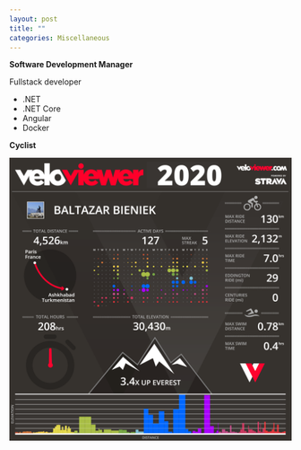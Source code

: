 ```yaml
---
layout: post
title: ""
categories: Miscellaneous
---
```

<b>Software Development Manager</b> 
  
Fullstack developer
<ul>
    <li>.NET</li>
    <li>.NET Core</li>
    <li>Angular</li>
    <li>Docker</li>
</ul>
  
  
<b>Cyclist</b>
  
<div>
    <img src="images/veloviewer.png"/>
</div>